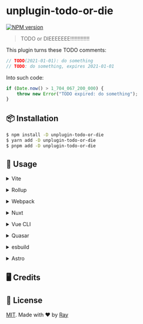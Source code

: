 # unplugin-todo-or-die

[![NPM version](https://img.shields.io/npm/v/unplugin-todo-or-die?color=a1b858&label=)](https://www.npmjs.com/package/unplugin-todo-or-die)

> TODO or DIEEEEEEE!!!!!!!!!!!!!

This plugin turns these TODO comments:

```ts
// TODO(2021-01-01): do something
// TODO: do something, expires 2021-01-01
```

Into such code:

```ts
if (Date.now() > 1_704_067_200_000) {
	throw new Error("TODO expired: do something");
}
```

## 📦 Installation

```bash
$ npm install -D unplugin-todo-or-die
$ yarn add -D unplugin-todo-or-die
$ pnpm add -D unplugin-todo-or-die
```

## 🚀 Usage

<details>
<summary>Vite</summary><br>

```ts
// vite.config.ts
import TodoOrDie from "unplugin-todo-or-die/vite";

export default defineConfig({
	plugins: [
		TodoOrDie({
			/* options */
		}),
	],
});
```

<br></details>

<details>
<summary>Rollup</summary><br>

```ts
// rollup.config.js
import TodoOrDie from "unplugin-todo-or-die/rollup";

export default {
	plugins: [
		TodoOrDie({
			/* options */
		}),
		// other plugins
	],
};
```

<br></details>

<details>
<summary>Webpack</summary><br>

```ts
// webpack.config.js
module.exports = {
	/* ... */
	plugins: [
		require("unplugin-todo-or-die/webpack")({
			/* options */
		}),
	],
};
```

<br></details>

<details>
<summary>Nuxt</summary><br>

```ts
// nuxt.config.ts
export default defineNuxtConfig({
	modules: ["unplugin-todo-or-die/nuxt"],
});
```

<br></details>

<details>
<summary>Vue CLI</summary><br>

```ts
// vue.config.js
module.exports = {
	configureWebpack: {
		plugins: [
			require("unplugin-todo-or-die/webpack")({
				/* options */
			}),
		],
	},
};
```

<br></details>

<details>
<summary>Quasar</summary><br>

```ts
// quasar.conf.js [Vite]
module.exports = {
	vitePlugins: [
		[
			"unplugin-todo-or-die/vite",
			{
				/* options */
			},
		],
	],
};
```

```ts
// quasar.conf.js [Webpack]
const TodoOrDiePlugin = require("unplugin-todo-or-die/webpack");

module.exports = {
	build: {
		chainWebpack(chain) {
			chain.plugin("unplugin-todo-or-die").use(
				TodoOrDiePlugin({
					/* options */
				}),
			);
		},
	},
};
```

<br></details>

<details>
<summary>esbuild</summary><br>

```ts
// esbuild.config.js
import { build } from "esbuild";

build({
	/* ... */
	plugins: [
		require("unplugin-todo-or-die/esbuild")({
			/* options */
		}),
	],
});
```

<br></details>

<details>
<summary>Astro</summary><br>

```ts
// astro.config.mjs
import TodoOrDie from "unplugin-todo-or-die/astro";

export default defineConfig({
	integrations: [
		TodoOrDie({
			/* options */
		}),
	],
});
```

<br></details>

## 🖥️ Credits

## 📝 License

[MIT](./LICENSE). Made with ❤️ by [Ray](https://github.com/so1ve)
